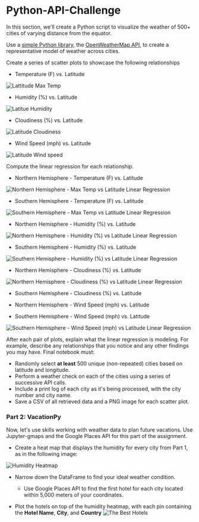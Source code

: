 # Python-API-Challenge

In this section, we'll create a Python script to visualize the weather of 500+ cities of varying distance from the equator.

Use a [simple Python library](https://pypi.python.org/pypi/citipy), the [OpenWeatherMap API](https://openweathermap.org/api), to create a representative model of weather across cities.

Create a series of scatter plots to showcase the following relationships

* Temperature (F) vs. Latitude

![Lattitude   Max Temp](https://user-images.githubusercontent.com/100891182/181995741-1a759d98-327a-41c1-bbdd-959ddc2acd8d.jpg)

* Humidity (%) vs. Latitude

![Latitue   Humidity](https://user-images.githubusercontent.com/100891182/181995747-58ee8464-703f-4079-b464-36aa1cfcc447.jpg)

* Cloudiness (%) vs. Latitude

![Latitude   Cloudiness](https://user-images.githubusercontent.com/100891182/181995756-0d16b778-a7da-4dd1-9892-a0c33a7dfc25.jpg)

* Wind Speed (mph) vs. Latitude

![Latitude   Wind speed](https://user-images.githubusercontent.com/100891182/181995763-21458a18-24c4-40a7-9d7a-16abd46ba71a.jpg)


Compute the linear regression for each relationship. 

* Northern Hemisphere - Temperature (F) vs. Latitude

![Northern Hemisphere - Max Temp vs  Latitude Linear Regression](https://user-images.githubusercontent.com/100891182/181995794-5325f864-e31c-40a7-9dd6-d3b5bf4b73e1.jpg)

* Southern Hemisphere - Temperature (F) vs. Latitude

![Southern Hemisphere - Max Temp vs  Latitude Linear Regression](https://user-images.githubusercontent.com/100891182/181995799-150a7f22-ab86-4ba5-801a-d8585935f41c.jpg)


* Northern Hemisphere - Humidity (%) vs. Latitude

![Northern Hemisphere - Humidity (%) vs  Latitude Linear Regression](https://user-images.githubusercontent.com/100891182/181995809-204c02ee-eebf-4f9c-a0d5-b557ddca9449.jpg)

* Southern Hemisphere - Humidity (%) vs. Latitude

![Southern Hemisphere - Humidity (%) vs  Latitude Linear Regression](https://user-images.githubusercontent.com/100891182/181995814-5d41afaa-62a1-46ca-81d5-5b968258ec01.jpg)

* Northern Hemisphere - Cloudiness (%) vs. Latitude

![Northern Hemisphere - Cloudiness (%) vs  Latitude Linear Regression](https://user-images.githubusercontent.com/100891182/181995818-6108bc37-35d8-432b-8198-01d4d46653b1.jpg)

* Southern Hemisphere - Cloudiness (%) vs. Latitude


* Northern Hemisphere - Wind Speed (mph) vs. Latitude

* Southern Hemisphere - Wind Speed (mph) vs. Latitude

![Southern Hemisphere - Wind Speed (mph) vs  Latitude Linear Regression](https://user-images.githubusercontent.com/100891182/181995831-f00195e6-a36e-445c-ac58-4185125605a6.jpg)

After each pair of plots, explain what the linear regression is modeling. For example, describe any relationships that you notice and any other findings you may have.
Final notebook must:

* Randomly select **at least** 500 unique (non-repeated) cities based on latitude and longitude.
* Perform a weather check on each of the cities using a series of successive API calls.
* Include a print log of each city as it's being processed, with the city number and city name.
* Save a CSV of all retrieved data and a PNG image for each scatter plot.

### Part 2: VacationPy

Now, let's use skills working with weather data to plan future vacations. Use Jupyter-gmaps and the Google Places API for this part of the assignment.


* Create a heat map that displays the humidity for every city from Part 1, as in the following image:

![Humidity Heatmap](https://user-images.githubusercontent.com/100891182/181995607-834375ed-a6f9-4a9a-9846-61b5360fbf50.png)


* Narrow down the DataFrame to find your ideal weather condition. 

  * Use Google Places API to find the first hotel for each city located within 5,000 meters of your coordinates.

* Plot the hotels on top of the humidity heatmap, with each pin containing the **Hotel Name**, **City**, and **Country**
![The Best Hotels](https://user-images.githubusercontent.com/100891182/181995613-457c5769-abf2-4dad-a34a-8eda69681823.png)


